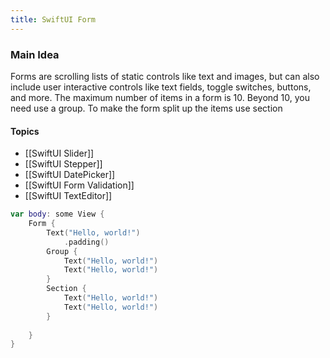 ```yaml
---
title: SwiftUI Form
---
```


### Main Idea
Forms are scrolling lists of static controls like text and images, but can also include user interactive controls like text fields, toggle switches, buttons, and more. The maximum number of items in a form is 10. Beyond 10, you need use a group. To make the form split up the items use section

#### Topics
- [[SwiftUI Slider]]
- [[SwiftUI Stepper]]
- [[SwiftUI DatePicker]]
- [[SwiftUI Form Validation]]
- [[SwiftUI TextEditor]]

```swift
var body: some View {
    Form {
        Text("Hello, world!")
            .padding()
        Group {
            Text("Hello, world!")
            Text("Hello, world!")
        }
        Section {
            Text("Hello, world!")
            Text("Hello, world!")
        }
    
    }
}

```


